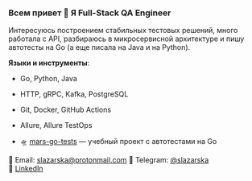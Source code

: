 ### Всем привет 👋 Я Full-Stack QA Engineer
 
Интересуюсь построением стабильных тестовых решений, много работала с API, разбираюсь в микросервисной архитектуре и пишу автотесты на Go (а еще писала на Java и на Python).

**Языки и инструменты**:
- Go, Python, Java
- HTTP, gRPC, Kafka, PostgreSQL
- Git, Docker, GitHub Actions
- Allure, Allure TestOps
 
- 🛸 [mars-go-tests](https://github.com/slazarska/mars-go-tests) — учебный проект с автотестами на Go

📧 Email: slazarska@protonmail.com 
💬 Telegram: [@slazarska](https://t.me/slazarska)  
💼 [LinkedIn](https://linkedin.com/in/slazarska)  
